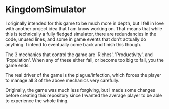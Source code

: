 # KingdomSimulator

I originally intended for this game to be much more in depth, but I fell in love with another project idea that I am know working on. That means that while this is technically a fully fledged simulator, there are redundancies in the code, unused lines, and some in game events that don't actually do anything. I intend to eventually come back and finish this though.

The 3 mechanics that control the game are 'Riches', 'Productivity', and 'Population'. When any of these either fail, or become too big to fail, you the game ends.

The real driver of the game is the plague/infection, which forces the player to manage all 3 of the above mechanics very carefully.

Originally, the game was much less forgiving, but I made some changes before creating this repository since I wanted the average player to be able to experience the whole thing.
